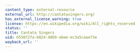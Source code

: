 ```yaml
---
content_type: external-resource
external_url: http://cantatasingers.org/
has_external_license_warning: true
license: https://en.wikipedia.org/wiki/All_rights_reserved
status: ''
title: Cantata Singers
uid: 655072fa-b024-40b9-abee-ec3a5caae73e
wayback_url: ''
---
```

